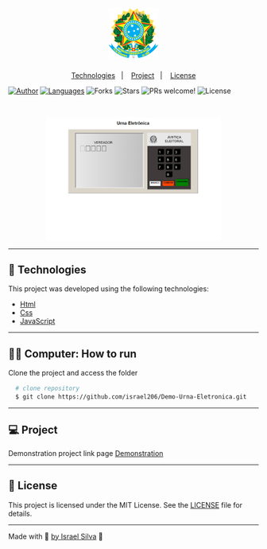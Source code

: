 <h1 align="center">
  <img alt="Demo Urna Eletronica" src=".github/brasao.png" width="100px" />
</h1>

<p align="center">
  <a href="#technologies">Technologies</a>&nbsp;&nbsp;&nbsp;|&nbsp;&nbsp;&nbsp;
  <a href="#-project">Project</a>&nbsp;&nbsp;&nbsp;|&nbsp;&nbsp;&nbsp;
  <a href="#-license">License</a>
</p>

<p align="center">

  [![Author](https://img.shields.io/badge/author-IsraelSilva-8257E5?style=flat-square)](https://github.com/israel206)
  [![Languages](https://img.shields.io/github/languages/count/israel206/Demo-Urna-Eletronica?color=%238257E5&style=flat-square)](#)
  <img src="https://img.shields.io/github/forks/israel206/Demo-Urna-Eletronica?label=forks&message=MIT&color=FFFFFF&labelColor=32B768" alt="Forks">
  <img src="https://img.shields.io/github/stars/israel206/Demo-Urna-Eletronica?label=stars&message=MIT&color=FFFFFF&labelColor=32B768" alt="Stars">
  <img src="https://img.shields.io/static/v1?label=PRs&message=welcome&color=49AA26&labelColor=000000" alt="PRs welcome!" />
  <img alt="License" src="https://img.shields.io/static/v1?label=license&message=MIT&color=49AA26&labelColor=000000">
</p>

<br>

<p align="center">
  <img alt="Demo-Urna-Eletronica" src=".github/urna.png" width="70%">
</p>

---

## 🚀 Technologies

This project was developed using the following technologies:

- [Html](https://www.w3schools.com/html/)
- [Css](https://www.w3schools.com/css/default.asp)
- [JavaScript](https://www.w3schools.com/js/default.asp)

---

## 👨‍💻 Computer: How to run

Clone the project and access the folder

  ```bash
    # clone repository
    $ git clone https://github.com/israel206/Demo-Urna-Eletronica.git
  ```

---

## 💻 Project

Demonstration project link page [Demonstration](https://israel206.github.io/Demo-Urna-Eletronica/)

---

## 📝 License

This project is licensed under the MIT License. See the [LICENSE](LICENSE.md) file for details.

---

Made with 💜 [by Israel Silva](https://israel206.github.io/) 👋

[ts]: https://www.typescriptlang.org
[vscode]: https://code.visualstudio.com/
[yarn]: https://yarnpkg.com/
[vceditconfig]: https://marketplace.visualstudio.com/items?itemName=EditorConfig.EditorConfig
[vceslint]: https://marketplace.visualstudio.com/items?itemName=dbaeumer.vscode-eslint
